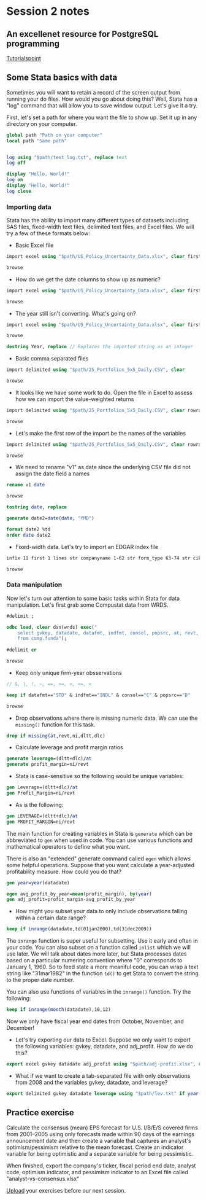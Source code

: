 # Session 2 notes

## An excellenet resource for PostgreSQL programming
[Tutorialspoint](https://www.tutorialspoint.com/postgresql/)

## Some Stata basics with data

Sometimes you will want to retain a record of the screen output from running your do files. How would you go about doing this? Well, Stata has a "log" command that will allow you to save window output. Let's give it a try.

First, let's set a path for where you want the file to show up. Set it up in any directory on your computer.

```stata
global path "Path on your computer"
local path "Same path"


log using "$path/test_log.txt", replace text
log off

display "Hello, World!"
log on
display "Hello, World!"
log close
```


### Importing data

Stata has the ability to import many different types of datasets including SAS files, fixed-width text files, delimited text files, and Excel files. We will try a few of these formats below:

- Basic Excel file

```stata
import excel using "$path/US_Policy_Uncertainty_Data.xlsx", clear firstrow

browse
```
- How do we get the date columns to show up as numeric?
```stata
import excel using "$path/US_Policy_Uncertainty_Data.xlsx", clear firstrow

browse
```

- The year still isn't converting. What's going on?
```stata
import excel using "$path/US_Policy_Uncertainty_Data.xlsx", clear first cellrange(:D404)

browse

destring Year, replace // Replaces the imported string as an integer
```

- Basic comma separated files
```stata
import delimited using "$path/25_Portfolios_5x5_Daily.CSV", clear

browse
```

- It looks like we have some work to do. Open the file in Excel to assess how we can import the value-weighted returns
```stata
import delimited using "$path/25_Portfolios_5x5_Daily.CSV", clear rowrange(19:24305) 

browse
```

- Let's make the first row of the import be the names of the variables
```stata
import delimited using "$path/25_Portfolios_5x5_Daily.CSV", clear rowrange(19:24305) varnames(19)

browse
```

- We need to rename "v1" as date since the underlying CSV file did not assign the date field a names
```stata
rename v1 date

browse

tostring date, replace

generate date2=date(date, "YMD")

format date2 %td
order date date2
```

- Fixed-width data. Let's try to import an EDGAR index file 
```stata
infix 11 first 1 lines str companyname 1-62 str form_type 63-74 str cik 75-86 str file_date 87-96 str file_path 99-141  using "$path/company20204.idx", clear

browse
```
### Data manipulation

Now let's turn our attention to some basic tasks within Stata for data manipulation. Let's first grab some Compustat data from WRDS.

```stata
#delimit ;

odbc load, clear dsn(wrds) exec("
	select gvkey, datadate, datafmt, indfmt, consol, popsrc, at, revt, ni, dltt, dlc
	from comp.funda");
	
#delimit cr

browse
```
- Keep only unique firm-year obsservations
```stata
// &, |, !, ~, ==, >=, >, <=, <

keep if datafmt=="STD" & indfmt=="INDL" & consol=="C" & popsrc=="D"

browse
```
- Drop observations where there is missing numeric data. We can use the `missing()` function for this task.
```stata
drop if missing(at,revt,ni,dltt,dlc)
```

- Calculate leverage and profit margin ratios
```stata
generate leverage=(dltt+dlc)/at 
generate profit_margin=ni/revt
```
- Stata is case-sensitive so the following would be unique variables:
```stata
gen Leverage=(dltt+dlc)/at 
gen Profit_Margin=ni/revt
```
- As is the following:
```stata
gen LEVERAGE=(dltt+dlc)/at 
gen PROFIT_MARGIN=ni/revt 
```

The main function for creating variables in Stata is `generate` which can be abbreviated to `gen` when used in code. You can use various functions and mathematical operators to define what you want.

There is also an "extended" generate command called `egen` which allows some helpful operations. Suppose that you want calculate a year-adjusted profitability measure. How could you do that?
```stata
gen year=year(datadate)

egen avg_profit_by_year=mean(profit_margin), by(year)
gen adj_profit=profit_margin-avg_profit_by_year
```
- How might you subset your data to only include observations falling within a certain date range?
```stata
keep if inrange(datadate,td(01jan2000),td(31dec2009))
```

The `inrange` function is super useful for subsetting. Use it early and often in your code. You can also subset on a function called `inlist` which we will use later. We will talk about dates more later, but Stata processes dates based on a particular numering convention where "0" corresponds to January 1, 1960. So to feed state a more meaniful code, you can wrap a text string like "31mar1982" in the function `td()` to get Stata to convert the string to the proper date number.

You can also use functions of variables in the `inrange()` function. Try the following:
```stata
keep if inrange(month(datadate),10,12)
```
Now we only have fiscal year end dates from October, November, and December!
- Let's try exporting our data to Excel. Suppose we only want to export the following variables: gvkey, datadate, and adj_profit. How do we do this?
```stata
export excel gvkey datadate adj_profit using "$path/adj-profit.xlsx", replace
```
- What if we want to create a tab-separated file with only observations from 2008 and the variables gvkey, datadate, and leverage?
```stata
export delimited gvkey datadate leverage using "$path/lev.txt" if year(datadate)==2008, replace delimiter(tab)
```
## Practice exercise

Calculate the consensus (mean) EPS forecast for U.S. I/B/E/S covered firms from 2001–2005 using only forecasts made within 90 days of the earnings announcement date and then create a variable that captures an analyst's optimism/pessimism relative to the mean forecast. Create an indicator variable for being optimistic and a separate variable for being pessimistic.

When finished, export the company's ticker, fiscal period end date, analyst code, optimism indicator, and pessimism indicator to an Excel file called "analyst-vs-consensus.xlsx"

[Upload](https://drive.google.com/drive/folders/1NTrUmyeEkkYFDZra8FHf9_EICHAGZ5xd?usp=sharing) your exercises before our next session.
